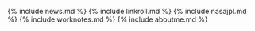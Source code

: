 
{% include news.md %}
{% include linkroll.md %}
{% include nasajpl.md %}
{% include worknotes.md %}
{% include aboutme.md %}